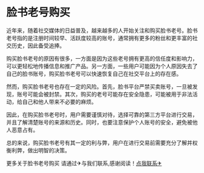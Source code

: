 # 脸书老号购买

近年来，随着社交媒体的日益普及，越来越多的人开始关注和购买脸书老号。脸书老号指的是注册时间较早、活跃度较高的账号，通常拥有更多的粉丝和更丰富的社交历史，因此备受追捧。

购买脸书老号的原因有很多，一方面是因为这些老号拥有更高的信任度和影响力，可以更轻松地传播信息和推广产品。另一方面，一些用户可能因为个人原因失去了自己的脸书账号，购买脸书老号可以快速恢复自己在社交平台上的存在感。

然而，购买脸书老号也存在一定的风险。首先，脸书平台严禁买卖账号，一旦被发现，账号可能会被封禁。其次，购买的老号可能存在安全隐患，可能被用于非法活动，给自己和他人带来不必要的麻烦。

因此，在购买脸书老号时，用户需要谨慎对待，选择可靠的第三方平台进行交易，并且了解清楚账号的来源和历史。同时，也要注意保护个人账号的安全，避免被他人恶意占有。

总的来说，购买脸书老号有其一定的利与弊，用户在进行交易前需要充分了解并权衡利弊，做出明智的决策。

更多关于脸书老号购买 请通过✈与我们联系,感谢阅读！[点我联系✈](https://box.G208.com)